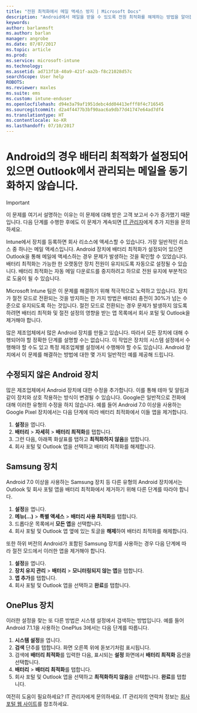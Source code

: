 ```yaml
---
title: "전원 최적화에서 메일 액세스 방지 | Microsoft Docs"
description: "Android에서 메일을 받을 수 있도록 전원 최적화를 해제하는 방법을 알아봅니다."
keywords: 
author: barlanmsft
ms.author: barlan
manager: angrobe
ms.date: 07/07/2017
ms.topic: article
ms.prod: 
ms.service: microsoft-intune
ms.technology: 
ms.assetid: ad713f18-40a9-421f-aa2b-f8c21028d57c
searchScope: User help
ROBOTS: 
ms.reviewer: maxles
ms.suite: ems
ms.custom: intune-enduser
ms.openlocfilehash: d94e3a79af1951debc4dd04413efff8f4c716545
ms.sourcegitcommit: d2a4f4477b3bf90aac6a9db77d41747e64ad7df4
ms.translationtype: HT
ms.contentlocale: ko-KR
ms.lasthandoff: 07/10/2017
---
```

# <a name="outlook-wont-sync-managed-email-when-battery-optimization-for-android-is-turned-on"></a>Android의 경우 배터리 최적화가 설정되어 있으면 Outlook에서 관리되는 메일을 동기화하지 않습니다.

> [!IMPORTANT]
> 이 문제를 여기서 설명하는 이유는 이 문제에 대해 받은 고객 보고서 수가 증가했기 때문입니다. 다음 단계를 수행한 후에도 이 문제가 계속되면 [IT 관리자](https://portal.manage.microsoft.com)에게 추가 지원을 문의하세요.

Intune에서 장치를 등록하면 회사 리소스에 액세스할 수 있습니다. 가장 일반적인 리소스 중 하나는 메일 액세스입니다. Android 장치에 배터리 최적화가 설정되어 있으면 Outlook을 통해 메일에 액세스하는 경우 문제가 발생하는 것을 확인할 수 있었습니다. 배터리 최적화는 가능한 한 오랫동안 장치 전원이 유지되도록 자동으로 설정될 수 있습니다. 배터리 최적화는 자동 메일 다운로드를 중지하려고 하므로 전원 유지에 부분적으로 도움이 될 수 있습니다.

Microsoft Intune 팀은 이 문제를 해결하기 위해 적극적으로 노력하고 있습니다. 장치가 절전 모드로 전환되는 것을 방지하는 한 가지 방법은 배터리 충전이 30%가 넘는 수준으로 유지되도록 하는 것입니다. 절전 모드로 전환되는 경우 문제가 발생하지 않도록 하려면 배터리 최적화 및 절전 설정의 영향을 받는 앱 목록에서 회사 포털 및 Outlook을 제거해야 합니다.

많은 제조업체에서 많은 Android 장치를 만들고 있습니다. 따라서 모든 장치에 대해 수행되어야 할 정확한 단계를 설명할 수는 없습니다. 이 작업은 장치의 시스템 설정에서 수행해야 할 수도 있고 특정 제조업체별 설정에서 수행해야 할 수도 있습니다. Android 장치에서 이 문제를 해결하는 방법에 대한 몇 가지 일반적인 예를 제공해 드립니다.

## <a name="unmodified-android-devices"></a>수정되지 않은 Android 장치

많은 제조업체에서 Android 장치에 대한 수정을 추가합니다. 이를 통해 테마 및 알림과 같이 장치와 상호 작용하는 방식이 변경될 수 있습니다. Google은 일반적으로 전화에 대해 이러한 유형의 수정을 하지 않습니다. 예를 들어 Android 7.0 이상을 사용하는 Google Pixel 장치에서는 다음 단계에 따라 배터리 최적화에서 이들 앱을 제거합니다.

1. **설정**을 엽니다.
2. **배터리** > **자세히** > **배터리 최적화**를 탭합니다.
3. 그런 다음, 아래쪽 화살표를 탭하고 **최적화하지 않음**을 탭합니다.
4. 회사 포털 및 Outlook 앱을 선택하고 배터리 최적화를 해제합니다.

## <a name="samsung-devices"></a>Samsung 장치

Android 7.0 이상을 사용하는 Samsung 장치 등 다른 유형의 Android 장치에서는 Outlook 및 회사 포털 앱을 배터리 최적화에서 제거하기 위해 다른 단계를 따라야 합니다.

1. **설정**을 엽니다.
2. **메뉴(...)** > **특별 액세스** > **배터리 사용 최적화**를 탭합니다.
3. 드롭다운 목록에서 **모든 앱**을 선택합니다.
4. 회사 포털 및 Outlook 앱 옆에 있는 토글을 **해제**하여 배터리 최적화를 해제합니다.

또한 하위 버전의 Android가 포함된 Samsung 장치를 사용하는 경우 다음 단계에 따라 절전 모드에서 이러한 앱을 제거해야 합니다.

1. **설정**을 엽니다.
2. **장치 유지 관리** > **배터리** > **모니터링되지 않는 앱**을 탭합니다.
3. **앱 추가**를 탭합니다.
4. 회사 포털 및 Outlook 앱을 선택하고 **완료**를 탭합니다.

## <a name="oneplus-devices"></a>OnePlus 장치

이러한 설정을 찾는 또 다른 방법은 시스템 설정에서 검색하는 방법입니다. 예를 들어 Android 7.1.1을 사용하는 OnePlus 3에서는 다음 단계를 따릅니다. 

1. **시스템 설정**을 엽니다. 
2. **검색** 단추를 탭합니다. 화면 오른쪽 위에 돋보기처럼 표시됩니다. 
3. 검색에 **배터리 최적화**를 입력한 다음, 표시되는 **설정** 화면에서 **배터리 최적화** 옵션을 선택합니다. 
4. **배터리** > **배터리 최적화**를 탭합니다.
5. 회사 포털 및 Outlook 앱을 선택하고 **최적화하지 않음**을 선택합니다. **완료**를 탭합니다.

<!--On a OnePlus 5 device with Android 7.1.1, you would follow these steps to remove these apps from battery optimization:
1. Open **Settings**.
2. Tap **Battery** > **Battery optimization**.
3. Select the Company Portal and Outlook apps, then select **Don’t optimize**. Tap **Done**.-->

여전히 도움이 필요하세요? IT 관리자에게 문의하세요. IT 관리자의 연락처 정보는 [회사 포털 웹 사이트](http://portal.manage.microsoft.com)를 참조하세요.

